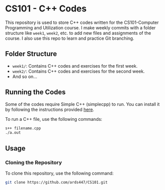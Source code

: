 # CS101 - C++ Codes

This repository is used to store C++ codes written for the CS101-Computer Programming and Utilization course. I make weekly commits with a folder structure like `week1`, `week2`, etc. to add new files and assignments of the course.  I also use this repo to learn and practice Git branching.

## Folder Structure

- `week1/`: Contains C++ codes and exercises for the first week.
- `week2/`: Contains C++ codes and exercises for the second week.
- And so on...

## Running the Codes

Some of the codes require Simple C++ (simplecpp) to run. You can install it by following the instructions provided [here](https://www.cse.iitb.ac.in/~ranade/simplecpp/).

To run a C++ file, use the following commands:

```bash
s++ filename.cpp
./a.out
```

## Usage

### Cloning the Repository

To clone this repository, use the following command:

```bash
git clone https://github.com/ards447/CS101.git

